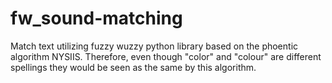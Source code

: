 # fw_sound-matching
Match text utilizing fuzzy wuzzy python library based on the phoentic algorithm NYSIIS. Therefore, even though "color" and "colour" are different spellings they would be seen as the same by this algorithm. 
